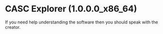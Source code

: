 # CASC Explorer (1.0.0.0_x86_64)
If you need help understanding the software then you should speak with the creator.
